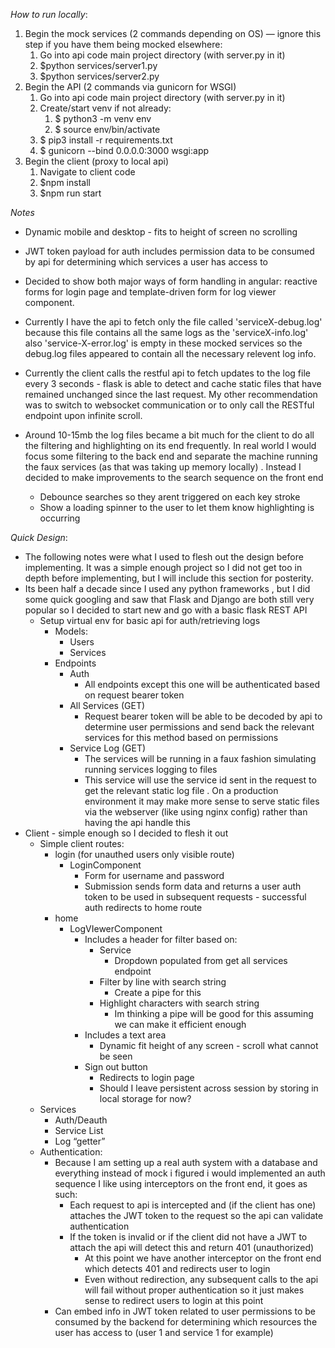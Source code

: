 
*How to run locally*:
1. Begin the mock services (2 commands depending on OS) — ignore this step if you have them being mocked elsewhere:
    1. Go into api code main project directory (with server.py in it)
    2. $python services/server1.py
    3. $python services/server2.py
2. Begin the API (2 commands via gunicorn for WSGI)
    1. Go into api code main project directory (with server.py in it)
    2. Create/start venv if not already:
        1. $ python3 -m venv env
        2. $ source env/bin/activate
    3. $ pip3 install -r requirements.txt 
    4. $ gunicorn --bind 0.0.0.0:3000 wsgi:app
3. Begin the client (proxy to local api) 
    1. Navigate to client code
    2. $npm install
    3. $npm run start


*Notes*
- Dynamic mobile and desktop - fits to height of screen no scrolling
- JWT token payload for auth includes permission data to be consumed by api for determining which services a user has access to
- Decided to show both major ways of form handling in angular: reactive forms for login page and template-driven form for log viewer component.
- Currently I have the api to fetch only the file called 'serviceX-debug.log' because this file contains all the same logs as the 'serviceX-info.log' also 'service-X-error.log' is empty in these mocked services so the debug.log files appeared to contain all the necessary relevent log info.
- Currently the client calls the restful api to fetch updates to the log file every 3 seconds - flask is able to detect and cache static files that have remained unchanged since the last request. My other recommendation was to switch to websocket communication or to only call the RESTful endpoint upon infinite scroll.

- Around 10-15mb the log files became a bit much for the client to do all the filtering and highlighting on its end frequently.  In real world I would focus some filtering to the back end and separate the machine running the faux services (as that was taking up memory locally) . Instead I decided to make improvements to the search sequence on the front end
    - Debounce searches so they arent triggered on each key stroke
    - Show a loading spinner to the user to let them know highlighting is occurring


*Quick Design*:
- The following notes were what I used to flesh out the design before implementing. It was a simple enough project so I did not get too in depth before implementing, but I will include this section for posterity.
- Its been half a decade since I used any python frameworks , but I did some quick googling and saw that Flask and Django are both still very popular so I decided to start new and go with a basic flask REST API
    - Setup virtual env for basic api for auth/retrieving logs
        - Models:
            - Users
            - Services  
        - Endpoints
            - Auth
                - All endpoints except this one will be authenticated based on request bearer token
            - All Services (GET)
                - Request bearer token will be able to be decoded by api to determine user permissions and send back the relevant services for this method based on permissions
            - Service Log (GET) 
                - The services will be running in a faux fashion simulating running services logging to files
                - This service will use the service id sent in the request to get the relevant static log file . On a production environment it may make more sense to serve static files via the webserver (like using nginx config) rather than having the api handle this
- Client - simple enough so I decided to flesh it out
    - Simple client routes:
        - login (for unauthed users only visible route)
            - LoginComponent
                - Form for username and password
                - Submission sends form data and returns a user auth token to be used in subsequent requests - successful auth redirects to home route
        - home
            - LogVIewerComponent
                - Includes a header for filter based on:
                    - Service
                        - Dropdown populated from get all services endpoint
                    - Filter by line with search string
                        - Create a pipe for this 
                    - Highlight characters with search string
                        - Im thinking a pipe will be good for this assuming we can make it efficient enough
                - Includes a text area
                    - Dynamic fit height of any screen - scroll what cannot be seen
                - Sign out button
                    - Redirects to login page
                    - Should I leave persistent across session by storing in local storage for now?
    - Services
        - Auth/Deauth
        - Service List
        - Log “getter” 
    - Authentication:
        - Because I am setting up a real auth system with a database and everything instead of mock i figured i would implemented an auth sequence I like using interceptors on the front end, it goes as such:
            - Each request to api is intercepted and (if the client has one) attaches the JWT token to the request so the api can validate authentication
            - If the token is invalid or if the client did not have a JWT to attach the api will detect this and return 401 (unauthorized)
                - At this point we have another interceptor on the front end which detects 401 and redirects user to login 
                - Even without redirection, any subsequent calls to the api will fail without proper authentication so it just makes sense to redirect users to login at this point
        - Can embed info in JWT token related to user permissions to be consumed by the backend for determining which resources the user has access to (user 1 and service 1 for example) 
 
